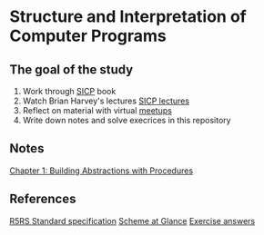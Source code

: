 # Structure and Interpretation of Computer Programs


## The goal of the study
1. Work through [SICP](https://sarabander.github.io/sicp/html/index.xhtml) book
2. Watch Brian Harvey's lectures [SICP lectures](https://archive.org/details/ucberkeley-webcast-PL3E89002AA9B9879E?sort=title)
3. Reflect on material with virtual [meetups](https://www.youtube.com/playlist?list=PLVFrD1dmDdvdvWFK8brOVNL7bKHpE-9w0)
4. Write down notes and solve execrices in this repository 


## Notes
[Chapter 1: Building Abstractions with Procedures](/chapter1/chapter1.md)


## References 
[R5RS Standard specification](https://conservatory.scheme.org/schemers/Documents/Standards/R5RS/r5rs.pdf)
[Scheme at Glance](http://www.troubleshooters.com/codecorn/scheme_guile/hello.htm)
[Exercise answers](http://community.schemewiki.org/?SICP-Solutions)
